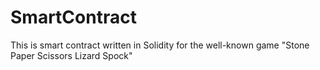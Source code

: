 # SmartContract
This is smart contract written in Solidity for the well-known game "Stone Paper Scissors Lizard Spock"
